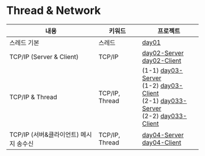# Thread & Network

| 내용                                   | 키워드         | 프로젝트                                                     |
| -------------------------------------- | -------------- | ------------------------------------------------------------ |
| 스레드 기본                            | 스레드         | [day01](https://github.com/kcloud721/TIL/tree/master/bigdata-iot/network/day01) |
| TCP/IP (Server & Client)               | TCP/IP         | [day02-Server](https://github.com/kcloud721/TIL/tree/master/bigdata-iot/network2/day02)<br />[day02-Client](https://github.com/kcloud721/TIL/tree/master/bigdata-iot/network/day01) |
| TCP/IP & Thread                        | TCP/IP, Thread | (1-1) [day03-Server](https://github.com/kcloud721/TIL/tree/master/bigdata-iot/network2/day03)<br />(1-2) [day03-Client](https://github.com/kcloud721/TIL/tree/master/bigdata-iot/network2/day03)<br />(2-1) [day033-Server](https://github.com/kcloud721/TIL/tree/master/bigdata-iot/network2/day033)<br />(2-2) [day033-Client](https://github.com/kcloud721/TIL/tree/master/bigdata-iot/network2/day033) |
| TCP/IP (서버&클라이언트) 메시지 송수신 | TCP/IP, Thread | [day04-Server](https://github.com/kcloud721/TIL/tree/master/bigdata-iot/network2/day03) <br>[day04-Client](https://github.com/kcloud721/TIL/tree/master/bigdata-iot/network/day03) |

